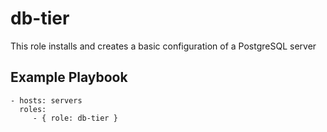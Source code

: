 db-tier
=======

This role installs and creates a basic configuration of a PostgreSQL server

Example Playbook
----------------

    - hosts: servers
      roles:
         - { role: db-tier }

